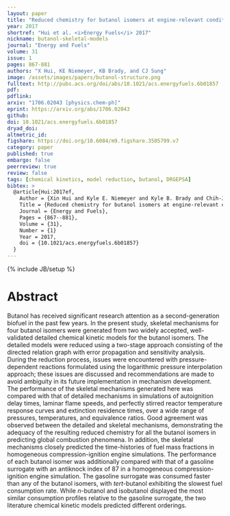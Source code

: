 ```yaml
---
layout: paper
title: "Reduced chemistry for butanol isomers at engine-relevant conditions"
year: 2017
shortref: "Hui et al. <i>Energy Fuels</i> 2017"
nickname: butanol-skeletal-models
journal: "Energy and Fuels"
volume: 31
issue: 1
pages: 867-881
authors: "X Hui, KE Niemeyer, KB Brady, and CJ Sung"
image: /assets/images/papers/butanol-structure.png
fulltext: http://pubs.acs.org/doi/abs/10.1021/acs.energyfuels.6b01857
pdf:
pdflink:
arxiv: "1706.02043 [physics.chem-ph]"
eprint: https://arxiv.org/abs/1706.02043
github:
doi: 10.1021/acs.energyfuels.6b01857
dryad_doi:
altmetric_id:
figshare: https://doi.org/10.6084/m9.figshare.3505799.v7
category: paper
published: true
embargo: false
peerreview: true
review: false
tags: [chemical kinetics, model reduction, butanol, DRGEPSA]
bibtex: >
  @article{Hui:2017ef,
    Author = {Xin Hui and Kyle E. Niemeyer and Kyle B. Brady and Chih-Jen Sung},
    Title = {Reduced chemistry for butanol isomers at engine-relevant conditions},
    Journal = {Energy and Fuels},
    Pages = {867--881},
    Volume = {31},
    Number = {1}
    Year = 2017,
    doi = {10.1021/acs.energyfuels.6b01857}
  }
---
```

{% include JB/setup %}

# Abstract

Butanol has received significant research attention as a second-generation biofuel in the past few years. In the present study, skeletal mechanisms for four butanol isomers were generated from two widely accepted, well-validated detailed chemical kinetic models for the butanol isomers. The detailed models were reduced using a two-stage approach consisting of the directed relation graph with error propagation and sensitivity analysis. During the reduction process, issues were encountered with pressure-dependent reactions formulated using the logarithmic pressure interpolation approach; these issues are discussed and recommendations are made to avoid ambiguity in its future implementation in mechanism development. The performance of the skeletal mechanisms generated here was compared with that of detailed mechanisms in simulations of autoignition delay times, laminar flame speeds, and perfectly stirred reactor temperature response curves and extinction residence times, over a wide range of pressures, temperatures, and equivalence ratios. Good agreement was observed between the detailed and skeletal mechanisms, demonstrating the adequacy of the resulting reduced chemistry for all the butanol isomers in predicting global combustion phenomena. In addition, the skeletal mechanisms closely predicted the time-histories of fuel mass fractions in homogeneous compression-ignition engine simulations. The performance of each butanol isomer was additionally compared with that of a gasoline surrogate with an antiknock index of 87 in a homogeneous compression-ignition engine simulation. The gasoline surrogate was consumed faster than any of the butanol isomers, with *tert*-butanol exhibiting the slowest fuel consumption rate. While *n*-butanol and isobutanol displayed the most similar consumption profiles relative to the gasoline surrogate, the two literature chemical kinetic models predicted different orderings.
